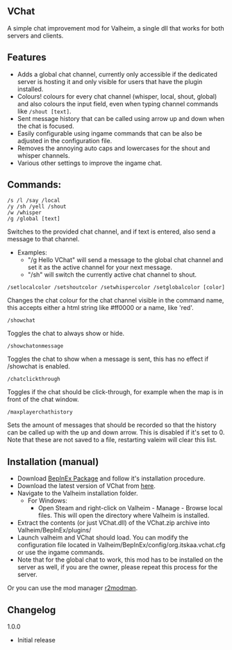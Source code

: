 ## VChat
A simple chat improvement mod for Valheim, a single dll that works for both servers and clients.

## Features
- Adds a global chat channel, currently only accessible if the dedicated server is hosting it and only visible for users that have the plugin installed.
- Colours! colours for every chat channel (whisper, local, shout, global) and also colours the input field, even when typing channel commands like `/shout [text]`.
- Sent message history that can be called using arrow up and down when the chat is focused.
- Easily configurable using ingame commands that can be also be adjusted in the configuration file.
- Removes the annoying auto caps and lowercases for the shout and whisper channels.
- Various other settings to improve the ingame chat.

## Commands:
```
/s /l /say /local  
/y /sh /yell /shout  
/w /whisper  
/g /global [text]
```
Switches to the provided chat channel, and if text is entered, also send a message to that channel.
- Examples:
  - "/g Hello VChat" will send a message to the global chat channel and set it as the active channel for your next message.
  - "/sh" will switch the currently active chat channel to shout.

```
/setlocalcolor /setshoutcolor /setwhispercolor /setglobalcolor [color]
```
Changes the chat colour for the chat channel visible in the command name, this accepts either a html string like #ff0000 or a name, like 'red'.

```
/showchat
```
Toggles the chat to always show or hide.

```
/showchatonmessage
```
Toggles the chat to show when a message is sent, this has no effect if /showchat is enabled.

```
/chatclickthrough
```
Toggles if the chat should be click-through, for example when the map is in front of the chat window.

```
/maxplayerchathistory
```
Sets the amount of messages that should be recorded so that the history can be called up with the up and down arrow.
This is disabled if it's set to 0.
Note that these are not saved to a file, restarting valeim will clear this list.

## Installation (manual)
- Download [BepInEx Package](https://valheim.thunderstore.io/package/denikson/BepInExPack_Valheim/) and follow it's installation procedure.
- Download the latest version of VChat from [here](https://github.com/ItsKaa/VChat/releases/latest/).
- Navigate to the Valheim installation folder.
  - For Windows:
    - Open Steam and right-click on Valheim - Manage - Browse local files. This will open the directory where Valheim is installed.
- Extract the contents (or just VChat.dll) of the VChat.zip archive into Valheim/BepInEx/plugins/
- Launch valheim and VChat should load. You can modify the configuration file located in Valheim/BepInEx/config/org.itskaa.vchat.cfg or use the ingame commands.
- Note that for the global chat to work, this mod has to be installed on the server as well, if you are the owner, please repeat this process for the server.

Or you can use the mod manager [r2modman](https://thunderstore.io/package/ebkr/r2modman/).

## Changelog
1.0.0
- Initial release
